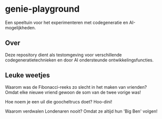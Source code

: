 # genie-playground

Een speeltuin voor het experimenteren met codegeneratie en AI-mogelijkheden.

## Over

Deze repository dient als testomgeving voor verschillende codegeneratietechnieken en door AI ondersteunde ontwikkelingsfuncties.

## Leuke weetjes

Waarom was de Fibonacci-reeks zo slecht in het maken van vrienden?
Omdat elke nieuwe vriend gewoon de som van de twee vorige was!

Hoe noem je een uil die goocheltrucs doet? Hoo-dini!

Waarom verdwalen Londenaren nooit? Omdat ze altijd hun 'Big Ben' volgen!
